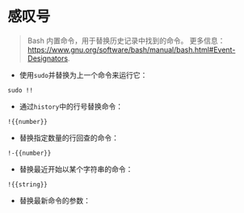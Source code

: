 # 感叹号

> Bash 内置命令，用于替换历史记录中找到的命令。
> 更多信息：<https://www.gnu.org/software/bash/manual/bash.html#Event-Designators>.

- 使用`sudo`并替换为上一个命令来运行它：

`sudo !!`

- 通过`history`中的行号替换命令：

`!{{number}}`

- 替换指定数量的行回查的命令：

`!-{{number}}`

- 替换最近开始以某个字符串的命令：

`!{{string}}`

- 替换最新命令的参数：
